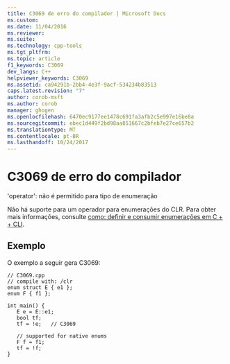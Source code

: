 ```yaml
---
title: C3069 de erro do compilador | Microsoft Docs
ms.custom: 
ms.date: 11/04/2016
ms.reviewer: 
ms.suite: 
ms.technology: cpp-tools
ms.tgt_pltfrm: 
ms.topic: article
f1_keywords: C3069
dev_langs: C++
helpviewer_keywords: C3069
ms.assetid: ca94291b-2bb4-4e3f-9acf-534234b83513
caps.latest.revision: "7"
author: corob-msft
ms.author: corob
manager: ghogen
ms.openlocfilehash: 6470ec9177ee1478c691fa3afb2c5e997e16be8a
ms.sourcegitcommit: ebec1d449f2bd98aa851667c2bfeb7e27ce657b2
ms.translationtype: MT
ms.contentlocale: pt-BR
ms.lasthandoff: 10/24/2017
---
```

# <a name="compiler-error-c3069"></a>C3069 de erro do compilador
'operator': não é permitido para tipo de enumeração  
  
 Não há suporte para um operador para enumerações do CLR.  Para obter mais informações, consulte [como: definir e consumir enumerações em C + + CLI](../../dotnet/how-to-define-and-consume-enums-in-cpp-cli.md).  
  
## <a name="example"></a>Exemplo  
 O exemplo a seguir gera C3069:  
  
```  
// C3069.cpp  
// compile with: /clr  
enum struct E { e1 };  
enum F { f1 };  
  
int main() {  
   E e = E::e1;  
   bool tf;  
   tf = !e;   // C3069  
  
   // supported for native enums  
   F f = f1;  
   tf = !f;  
}  
```